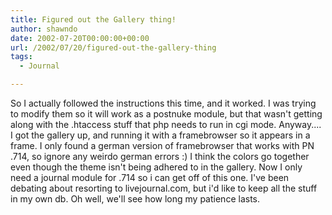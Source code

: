 ```yaml
---
title: Figured out the Gallery thing!
author: shawndo
date: 2002-07-20T00:00:00+00:00
url: /2002/07/20/figured-out-the-gallery-thing
tags:
  - Journal

---
```

So I actually followed the instructions this time, and it worked. I was trying to modify them so it will work as a postnuke module, but that wasn't getting along with the .htaccess stuff that php needs to run in cgi mode. Anyway.... I got the gallery up, and running it with a framebrowser so it appears in a frame. I only found a german version of framebrowser that works with PN .714, so ignore any weirdo german errors :) I think the colors go together even though the theme isn't being adhered to in the gallery. Now I only need a journal module for .714 so i can get off of this one. I've been debating about resorting to livejournal.com, but i'd like to keep all the stuff in my own db. Oh well, we'll see how long my patience lasts.